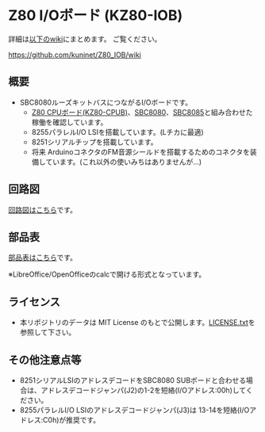 # Z80 I/Oボード (KZ80-IOB)

詳細は[以下のwiki](https://github.com/kuninet/Z80_IOB/wiki)にまとめます。
ご覧ください。

https://github.com/kuninet/Z80_IOB/wiki

## 概要

- SBC8080ルーズキットバスにつながるI/Oボードです。
  - [Z80 CPUボード(KZ80-CPUB)](https://github.com/kuninet/Z80_CPUB/wiki)、[SBC8080](https://vintagechips.wordpress.com/2018/06/24/sbc8080-cpu%E3%83%AB%E3%83%BC%E3%82%BA%E3%82%AD%E3%83%83%E3%83%88/)、[SBC8085](https://vintagechips.wordpress.com/2018/08/27/sbc8085%e3%81%8c%e5%ae%8c%e6%88%90/)と組み合わせた稼働を確認しています。
  - 8255パラレルI/O LSIを搭載しています。(Lチカに最適)
  - 8251シリアルチップを搭載しています。
  - 将来 ArduinoコネクタのFM音源シールドを搭載するためのコネクタを装備しています。(これ以外の使いみちはありませんが...)

## 回路図

[回路図はこちら](image/Z80-8251-PPI.pdf)です。

## 部品表

[部品表はこちら](KiCAD/Z80-8251-PPI.ods)です。

※LibreOffice/OpenOfficeのcalcで開ける形式となっています。

## ライセンス

- 本リポジトリのデータは MIT License のもとで公開します。[LICENSE.txt](LICENSE.txt)を参照して下さい。

## その他注意点等

- 8251シリアルLSIのアドレスデコードをSBC8080 SUBボードと合わせる場合は、アドレスデコードジャンパ(J2)の1-2を短絡(I/Oアドレス:00h)してください。
- 8255パラレルI/O LSIのアドレスデコードジャンパ(J3)は 13-14を短絡(I/Oアドレス:C0h)が推奨です。

